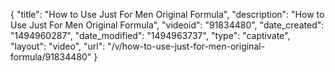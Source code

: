 {
    "title": "How to Use Just For Men Original Formula",
    "description": "How to Use Just For Men Original Formula",
    "videoid": "91834480",
    "date_created": "1494960287",
    "date_modified": "1494963737",
    "type": "captivate",
    "layout": "video",
    "url": "\/v\/how-to-use-just-for-men-original-formula\/91834480"
}